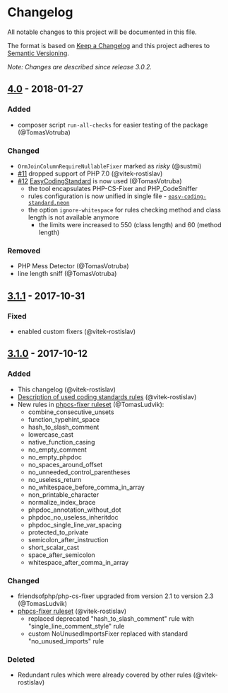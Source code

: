 # Changelog
All notable changes to this project will be documented in this file.

The format is based on [Keep a Changelog](http://keepachangelog.com/en/1.0.0/)
and this project adheres to [Semantic Versioning](http://semver.org/spec/v2.0.0.html).

*Note: Changes are described since release 3.0.2.*

## [4.0] - 2018-01-27

### Added
- composer script `run-all-checks` for easier testing of the package (@TomasVotruba)

### Changed
- `OrmJoinColumnRequireNullableFixer` marked as *risky* (@sustmi)
- [#11](https://github.com/shopsys/coding-standards/pull/11) dropped support of PHP 7.0 (@vitek-rostislav)
- [#12](https://github.com/shopsys/coding-standards/pull/12/) [EasyCodingStandard](https://github.com/Symplify/EasyCodingStandard) is now used (@TomasVotruba)
    - the tool encapsulates PHP-CS-Fixer and PHP_CodeSniffer 
    - rules configuration is now unified in single file - [`easy-coding-standard.neon`](easy-coding-standard.neon)
    - the option `ignore-whitespace` for rules checking method and class length is not available anymore
        - the limits were increased to 550 (class length) and 60 (method length)
    
### Removed
- PHP Mess Detector (@TomasVotruba)
- line length sniff (@TomasVotruba)

## [3.1.1] - 2017-10-31
### Fixed
- enabled custom fixers (@vitek-rostislav)

## [3.1.0] - 2017-10-12
### Added
- This changelog (@vitek-rostislav)
- [Description of used coding standards rules](docs/description-of-used-coding-standards-rules.md) (@vitek-rostislav)
- New rules in [phpcs-fixer ruleset](build/phpcs-fixer.php_cs) (@TomasLudvik):
    - combine_consecutive_unsets
    - function_typehint_space
    - hash_to_slash_comment
    - lowercase_cast
    - native_function_casing
    - no_empty_comment
    - no_empty_phpdoc
    - no_spaces_around_offset
    - no_unneeded_control_parentheses
    - no_useless_return
    - no_whitespace_before_comma_in_array
    - non_printable_character
    - normalize_index_brace
    - phpdoc_annotation_without_dot
    - phpdoc_no_useless_inheritdoc
    - phpdoc_single_line_var_spacing
    - protected_to_private
    - semicolon_after_instruction
    - short_scalar_cast
    - space_after_semicolon
    - whitespace_after_comma_in_array

### Changed
- friendsofphp/php-cs-fixer upgraded from version 2.1 to version 2.3 (@TomasLudvik)
- [phpcs-fixer ruleset](build/phpcs-fixer.php_cs) (@vitek-rostislav)
    - replaced deprecated "hash_to_slash_comment" rule with "single_line_comment_style" rule
    - custom NoUnusedImportsFixer replaced with standard "no_unused_imports" rule

### Deleted
- Redundant rules which were already covered by other rules (@vitek-rostislav)

[4.0]: https://github.com/shopsys/coding-standards/compare/v3.1.1...HEAD
[3.1.1]: https://github.com/shopsys/coding-standards/compare/v3.1.0...v3.1.1
[3.1.0]: https://github.com/shopsys/coding-standards/compare/v3.0.2...v3.1.0
